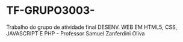 # TF-GRUPO3003-
Trabalho do grupo de atividade final DESENV. WEB EM HTML5, CSS, JAVASCRIPT E PHP - Professor Samuel Zanferdini Oliva
